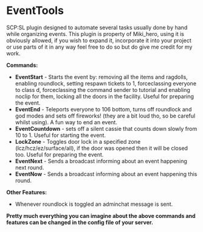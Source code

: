# EventTools
SCP:SL plugin designed to automate several tasks usually done by hand while organizing events.
This plugin is property of Miki_hero, using it is obviously allowed, if you wish to expand it, incorporate it into your project or use parts of it in any way feel free to do so but do give me credit for my work.

**Commands:**  
- **EventStart** - Starts the event by: removing all the items and ragdolls, enabling roundlock, setting respawn tickets to 1, forceclassing everyone to class d, forceclassing the command sender to tutorial and enabling noclip for them, locking all the doors in the facility. Useful for preparing the event.  
- **EventEnd** - Teleports everyone to 106 bottom, turns off roundlock and god modes and sets off fireworks! (they are a bit loud tho, so be careful whilst using). A fun way to end an event.  
- **EventCountdown** - sets off a silent cassie that counts down slowly from 10 to 1. Useful for starting the event.  
- **LockZone** - Toggles door lock in a specified zone (lcz/hcz/ez/surface/all), if the door was opened then it will be closed too. Useful for preparing the event. 
- **EventNext** - Sends a broadcast informing about an event happening next round.  
- **EventNow** - Sends a broadcast informing about an event happening this round.  
  
**Other Features:**  
- Whenever roundlock is toggled an adminchat message is sent.  
  
**Pretty much everything you can imagine about the above commands and features can be changed in the config file of your server.**
